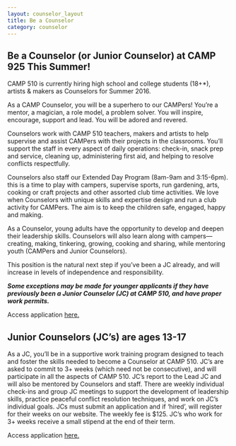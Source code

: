 ```yaml
---
layout: counselor_layout
title: Be a Counselor
category: counselor
---
```


## Be a Counselor (or Junior Counselor) at CAMP 925 This Summer!

CAMP 510 is currently hiring high school and college students (18+*), artists & makers as Counselors for Summer 2016. 

As a CAMP Counselor, you will be a superhero to our CAMPers! You’re a mentor, a magician, a role model, a problem solver. You will inspire, encourage, support and lead. You will be adored and revered.

Counselors work with CAMP 510 teachers, makers and artists to help supervise and assist CAMPers with their projects in the classrooms. You’ll support the staff in every aspect of daily operations: check-in, snack prep and service, cleaning up, administering first aid, and helping to resolve conflicts respectfully.

Counselors also staff our Extended Day Program (8am-9am and 3:15-6pm). this is a time to play with campers, supervise sports, run gardening, arts, cooking or craft projects and other assorted club time activities. We love when Counselors with unique skills and expertise design and run a club activity for CAMPers. The aim is to keep the children safe, engaged, happy and making.

As a Counselor, young adults have the opportunity to develop and deepen their leadership skills. Counselors will also learn along with campers—creating, making, tinkering, growing, cooking and sharing, while mentoring youth (CAMPers and Junior Counselors).

This position is the natural next step if you’ve been a JC already, and will increase in levels of independence and responsibility.

**_Some exceptions may be made for younger applicants if they have previously been a Junior Counselor (JC) at CAMP 510, and have proper work permits._**

Access application <a href="{{ site.url }}/counselor_form.html">here.</a>


## Junior Counselors (JC’s) are ages 13-17

As a JC, you’ll be in a supportive work training program designed to teach and foster the skills needed to become a Counselor at CAMP 510. JC’s are asked to commit to 3+ weeks (which need not be consecutive), and will participate in all the aspects of CAMP 510. JC’s report to the Lead JC and will also be mentored by Counselors and staff. There are weekly individual check-ins and group JC meetings to support the development of leadership skills, practice peaceful conflict resolution techniques, and work on JC’s individual goals. JCs must submit an application and if ‘hired’, will register for their weeks on our website. The weekly fee is $125. JC’s who work for 3+ weeks receive a small stipend at the end of their term.

Access application <a href="{{ site.url }}/junior_form.html">here.</a>